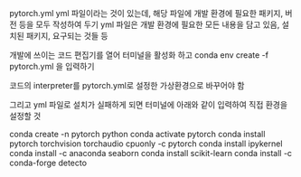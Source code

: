 pytorch.yml
yml 파일이라는 것이 있는데, 
해당 파일에 개발 환경에 필요한 패키지, 버전 등을 모두 작성하여 두기
yml 파일은 개발 환경에 필요한 모든 내용을 담고 있음, 설치된 패키지, 요구되는 것들 등

개발에 쓰이는 코드 편집기를 열어 터미널을 활성화 하고
conda env create -f pytorch.yml
을 입력하기

코드의 interpreter를 pytorch.yml로 설정한 가상환경으로 바꾸어야 함

그리고 yml 파일로 설치가 실패하게 되면 
터미널에 아래와 같이 입력하여 직접 환경을 설정할 것

conda create -n pytorch python
conda activate pytorch
conda install pytorch torchvision torchaudio cpuonly -c pytorch
conda install ipykernel
conda install -c anaconda seaborn
conda install scikit-learn
conda install -c conda-forge detecto
